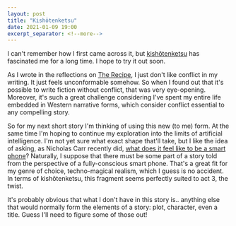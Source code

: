 ```yaml
---
layout: post
title: "Kishōtenketsu"
date: 2021-01-09 19:00
excerpt_separator: <!--more-->
---
```


I can't remember how I first came across it, but [kishōtenketsu](https://stilleatingoranges.tumblr.com/post/25153960313/the-significance-of-plot-without-conflict) has fascinated me for a long time. I hope to try it out soon.

<!--more-->

As I wrote in the reflections on [The Recipe](https://www.amazon.com/Recipe-Shai-Sachs-ebook/dp/B08RBLN1YP), I just don't like conflict in my writing. It just feels unconformable somehow. So when I found out that it's possible to write fiction without conflict, that was very eye-opening. Moreover, it's such a great challenge considering I've spent my entire life embedded in Western narrative forms, which consider conflict essential to any compelling story.

So for my next short story I'm thinking of using this new \(to me\) form. At the same time I'm hoping to continue my exploration into the limits of artificial intelligence. I'm not yet sure what exact shape that'll take, but I like the idea of asking, as Nicholas Carr recently did, [what does it feel like to be a smart phone](http://www.roughtype.com/?p=8528)? Naturally, I suppose that there must be some part of a story told from the perspective of a fully-conscious smart phone. That's a great fit for my genre of choice, techno-magical realism, which I guess is no accident. In terms of kishōtenketsu, this fragment seems perfectly suited to act 3, the twist.

It's probably obvious that what I don't have in this story is.. anything else that would normally form the elements of a story: plot, character, even a title. Guess I'll need to figure some of those out!